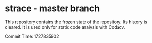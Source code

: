 # strace - master branch

This repository contains the frozen state of the repository.
Its history is cleared. It is used only for static code
analysis with Codacy.

Commit Time: 1727835902